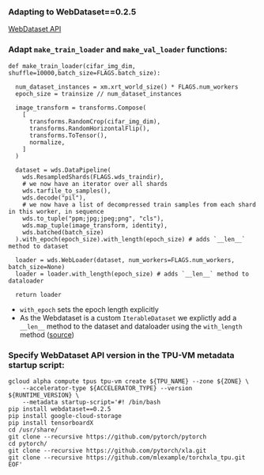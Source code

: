 ### Adapting to WebDataset==0.2.5

[WebDataset API](https://github.com/webdataset/webdataset) 

### Adapt `make_train_loader` and `make_val_loader` functions:

```
def make_train_loader(cifar_img_dim, shuffle=10000,batch_size=FLAGS.batch_size):
    
  num_dataset_instances = xm.xrt_world_size() * FLAGS.num_workers
  epoch_size = trainsize // num_dataset_instances
  
  image_transform = transforms.Compose(
    [
      transforms.RandomCrop(cifar_img_dim),
      transforms.RandomHorizontalFlip(),
      transforms.ToTensor(),
      normalize,
    ]
  )
  
  dataset = wds.DataPipeline(
    wds.ResampledShards(FLAGS.wds_traindir),
    # we now have an iterator over all shards
    wds.tarfile_to_samples(),
    wds.decode("pil"),
    # we now have a list of decompressed train samples from each shard in this worker, in sequence
    wds.to_tuple("ppm;jpg;jpeg;png", "cls"),
    wds.map_tuple(image_transform, identity),
    wds.batched(batch_size)
  ).with_epoch(epoch_size).with_length(epoch_size) # adds `__len__` method to dataset
  
  loader = wds.WebLoader(dataset, num_workers=FLAGS.num_workers, batch_size=None)
  loader = loader.with_length(epoch_size) # adds `__len__` method to dataloader
  
  return loader
```

* `with_epoch` sets the epoch length explicitly 
* As the Webdataset is a custom `IterableDataset` we explictly add a `__len__` method to the dataset and dataloader using the `with_length` method ([source](https://github.com/webdataset/webdataset/blob/05a1ea1116781ffe3c3bc257061f2f3e51dfeb0b/webdataset/pipeline.py#L96))


### Specify WebDataset API version in the TPU-VM metadata startup script:
```
gcloud alpha compute tpus tpu-vm create ${TPU_NAME} --zone ${ZONE} \
    --accelerator-type ${ACCELERATOR_TYPE} --version ${RUNTIME_VERSION} \
    --metadata startup-script='#! /bin/bash
pip install webdataset==0.2.5
pip install google-cloud-storage
pip install tensorboardX
cd /usr/share/
git clone --recursive https://github.com/pytorch/pytorch
cd pytorch/
git clone --recursive https://github.com/pytorch/xla.git
git clone --recursive https://github.com/mlexample/torchxla_tpu.git
EOF'
```
